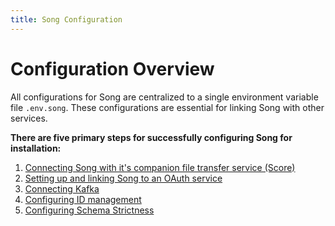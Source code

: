 ```yaml
---
title: Song Configuration
---
```


# Configuration Overview

All configurations for Song are centralized to a single environment variable file `.env.song`. These configurations are essential for linking Song with other services. 

**There are five primary steps for successfully configuring Song for installation:**

1. [Connecting Song with it's companion file transfer service (Score)](/documentation/song/installation/configurations/score/)
2. [Setting up and linking Song to an OAuth service](/documentation/score/installation-guide/configuration/authentication)
3. [Connecting Kafka](/documentation/song/installation/configurations/profiles/#kafka-profile-optional)
4. [Configuring ID management](/documentation/score/installation-guide/configuration/authentication)
5. [Configuring Schema Strictness](/documentation/score/installation-guide/configuration/authentication)
